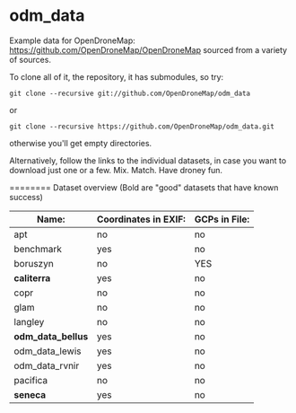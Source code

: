 odm_data
========

Example data for OpenDroneMap: https://github.com/OpenDroneMap/OpenDroneMap sourced from a variety of sources.

To clone all of it, the repository, it has submodules, so try:

```git clone --recursive git://github.com/OpenDroneMap/odm_data```

or

```git clone --recursive https://github.com/OpenDroneMap/odm_data.git```

otherwise you'll get empty directories.

Alternatively, follow the links to the individual datasets, in case you want to download just one or a few. Mix. Match. Have droney fun.

========
Dataset overview (Bold are "good" datasets that have known success)

Name: | Coordinates in EXIF: | GCPs in File:
------|----------------------|---------------
apt | no | no
benchmark | yes | no
boruszyn | no | YES
**caliterra** | yes | no
copr | no | no
glam | no | no
langley | no | no
**odm_data_bellus** | yes | no
odm_data_lewis | yes | no
odm_data_rvnir | yes | no
pacifica | no | no
**seneca** | yes | no

